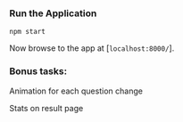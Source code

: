 
### Run the Application

```
npm start
```

Now browse to the app at [`localhost:8000/`].


### Bonus tasks:

Animation for each question change

Stats on result page



